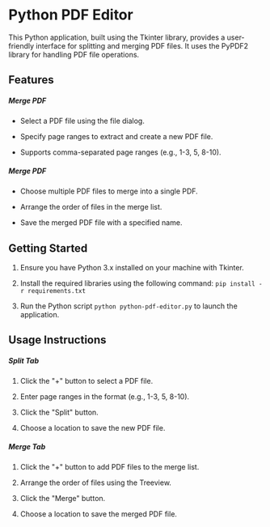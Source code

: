 # Python PDF Editor

This Python application, built using the Tkinter library, provides a user-friendly interface for splitting and merging PDF files. It uses the PyPDF2 library for handling PDF file operations.
‎

## Features

##### Merge PDF

- Select a PDF file using the file dialog.

- Specify page ranges to extract and create a new PDF file.

- Supports comma-separated page ranges (e.g., 1-3, 5, 8-10).

##### Merge PDF

- Choose multiple PDF files to merge into a single PDF.

- Arrange the order of files in the merge list.

- Save the merged PDF file with a specified name.
‎

## Getting Started

1. Ensure you have Python 3.x installed on your machine with Tkinter.

2. Install the required libraries using the following command: `pip install -r requirements.txt`

3. Run the Python script `python python-pdf-editor.py` to launch the application.
‎

## Usage Instructions

##### Split Tab

1. Click the "+" button to select a PDF file.

2. Enter page ranges in the format (e.g., 1-3, 5, 8-10).

3. Click the "Split" button.

4. Choose a location to save the new PDF file.

##### Merge Tab

1. Click the "+" button to add PDF files to the merge list.

2. Arrange the order of files using the Treeview.

3. Click the "Merge" button.

4. Choose a location to save the merged PDF file.